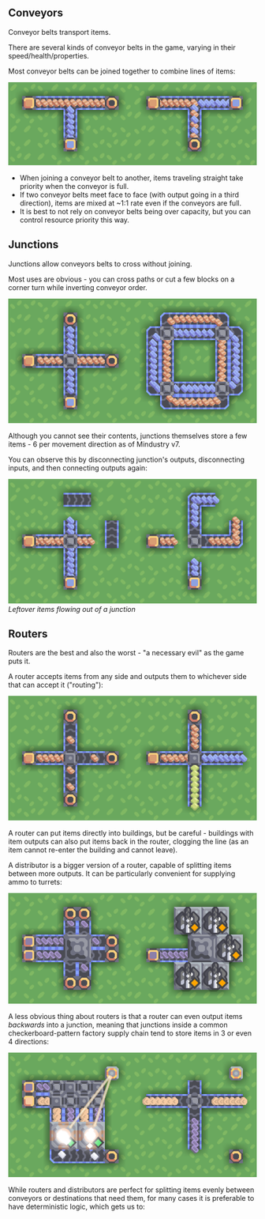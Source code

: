 ## Conveyors

Conveyor belts transport items.

There are several kinds of conveyor belts in the game, varying in their speed/health/properties.

Most conveyor belts can be joined together to combine lines of items:

![](img/flow-basic/conveyor-join.png)  
- When joining a conveyor belt to another, items traveling straight take priority when the conveyor is full.  
- If two conveyor belts meet face to face (with output going in a third direction), items are mixed at ~1:1 rate even if the conveyors are full.
- It is best to not rely on conveyor belts being over capacity, but you can control resource priority this way.

## Junctions

Junctions allow conveyors belts to cross without joining.

Most uses are obvious - you can cross paths or cut a few blocks on a corner turn while inverting conveyor order.

![](img/flow-basic/junction.png)

Although you cannot see their contents, junctions themselves store a few items - 6 per movement direction as of Mindustry v7.

You can observe this by disconnecting junction's outputs, disconnecting inputs, and then connecting outputs again:

![](img/flow-basic/junction-inventory.png)  
*Leftover items flowing out of a junction*

## Routers

Routers are the best and also the worst - "a necessary evil" as the game puts it.

A router accepts items from any side and outputs them to whichever side that can accept it ("routing"):

![](img/flow-basic/router.png)

A router can put items directly into buildings, but be careful - buildings with item outputs can also put items back in the router, clogging the line (as an item cannot re-enter the building and cannot leave).

A distributor is a bigger version of a router, capable of splitting items between more outputs. It can be particularly convenient for supplying ammo to turrets:

![](img/flow-basic/distibutor.png)

A less obvious thing about routers is that a router can even output items _backwards_ into a junction, meaning that junctions inside a common checkerboard-pattern factory supply chain tend to store items in 3 or even 4 directions:

![](img/flow-basic/router-junction.png)

While routers and distributors are perfect for splitting items evenly between conveyors or destinations that need them, for many cases it is preferable to have deterministic logic, which gets us to: